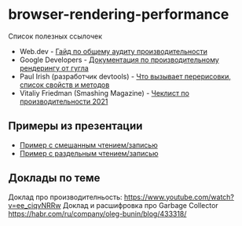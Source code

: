 # browser-rendering-performance
Список полезных ссылочек

- Web.dev - [Гайд по общему аудиту производительности](https://web.dev/lighthouse-performance/)
- Google Developers - [Документация по производительному рендерингу от гугла](https://developers.google.com/web/fundamentals/performance/rendering)
- Paul Irish (разработчик devtools) - [Что вызывает перерисовки, список свойств и методов](https://gist.github.com/paulirish/5d52fb081b3570c81e3a)
- Vitaliy Friedman (Smashing Magazine) - [Чеклист по производительности 2021](https://www.smashingmagazine.com/2021/01/front-end-performance-2021-free-pdf-checklist/)

## Примеры из презентации
- [Пример с смешанным чтением/записью](https://codepen.io/glebmachine/pen/xEvpap)
- [Пример с раздельным чтением/записью](https://codepen.io/glebmachine/pen/QKemPo)


## Доклады по теме
Доклад про производителньость: https://www.youtube.com/watch?v=ee_ciqvNRRw
Доклад и расшифровка про Garbage Collector https://habr.com/ru/company/oleg-bunin/blog/433318/
